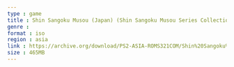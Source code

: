 ```yaml
---
type : game
title : Shin Sangoku Musou (Japan) (Shin Sangoku Musou Series Collection Joukan)
genre : 
format : iso
region : asia
link : https://archive.org/download/PS2-ASIA-ROMS321COM/Shin%20Sangoku%20Musou%20%28Japan%29%20%28Shin%20Sangoku%20Musou%20Series%20Collection%20Joukan%29.7z
size : 465MB
---
```

